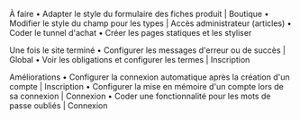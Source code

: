 À faire
• Adapter le style du formulaire des fiches produit | Boutique
• Modifier le style du champ pour les types | Accès administrateur (articles)
• Coder le tunnel d'achat
• Créer les pages statiques et les styliser

Une fois le site terminé
• Configurer les messages d'erreur ou de succès | Global
• Voir les obligations et configurer les termes | Inscription

Améliorations
• Configurer la connexion automatique après la création d'un compte | Inscription
• Configurer la mise en mémoire d'un compte lors de sa connexion | Connexion
• Coder une fonctionnalité pour les mots de passe oubliés | Connexion
